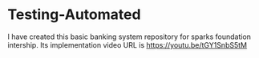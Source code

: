 # Testing-Automated
I have created this basic banking system repository for sparks foundation intership. Its implementation video URL is https://youtu.be/tGY1SnbS5tM
